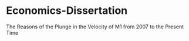 # Economics-Dissertation
The Reasons of the Plunge in the Velocity of M1 from 2007 to the Present Time

